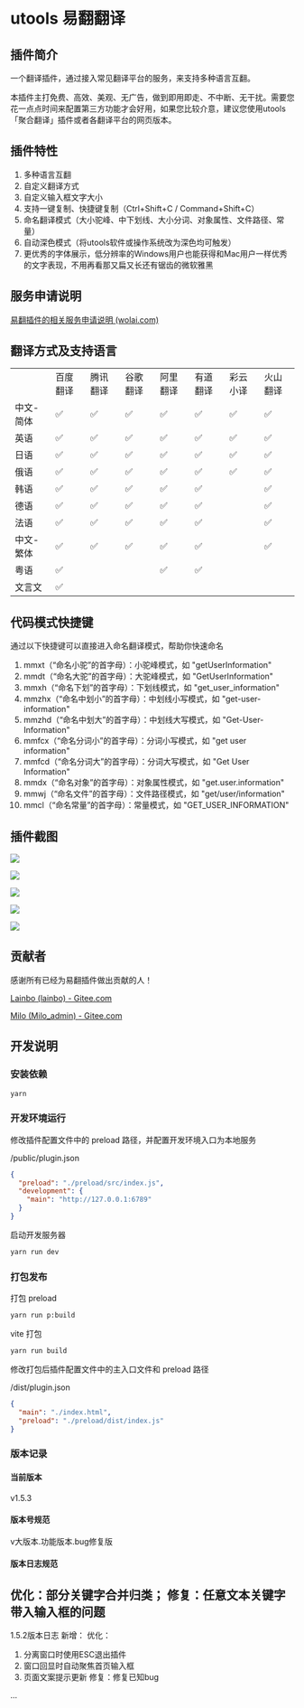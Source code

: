 # utools 易翻翻译

## 插件简介

一个翻译插件，通过接入常见翻译平台的服务，来支持多种语言互翻。

本插件主打免费、高效、美观、无广告，做到即用即走、不中断、无干扰。需要您花一点点时间来配置第三方功能才会好用，如果您比较介意，建议您使用utools「聚合翻译」插件或者各翻译平台的网页版本。


## 插件特性

1. 多种语言互翻
2. 自定义翻译方式
3. 自定义输入框文字大小
4. 支持一键复制、快捷键复制（Ctrl+Shift+C / Command+Shift+C）
5. 命名翻译模式（大小驼峰、中下划线、大小分词、对象属性、文件路径、常量）
6. 自动深色模式（将utools软件或操作系统改为深色均可触发）
7. 更优秀的字体展示，低分辨率的Windows用户也能获得和Mac用户一样优秀的文字表现，不用再看那又扁又长还有锯齿的微软雅黑


## 服务申请说明

[易翻插件的相关服务申请说明 (wolai.com)](https://www.wolai.com/jtSV7oah6M7rErz2RMFzo)

## 翻译方式及支持语言

|||||||||
|-|-|-|-|-|-|-|-|
||百度翻译|腾讯翻译|谷歌翻译|阿里翻译|有道翻译|彩云小译|火山翻译|
|中文-简体|✅|✅|✅|✅|✅|✅|✅|
|英语|✅|✅|✅|✅|✅|✅|✅|
|日语|✅|✅|✅|✅|✅|✅|✅|
|俄语|✅|✅|✅|✅|✅|✅|✅|
|韩语|✅|✅|✅|✅|✅||✅|
|德语|✅|✅|✅|✅|✅||✅|
|法语|✅|✅|✅|✅|✅||✅|
|中文-繁体|✅|✅|✅|✅|✅||✅|
|粤语|✅|||✅|✅|||
|文言文|✅|||||||


## 代码模式快捷键

通过以下快捷键可以直接进入命名翻译模式，帮助你快速命名

1. mmxt（“命名小驼”的首字母）：小驼峰模式，如 "getUserInformation"
2. mmdt（“命名大驼”的首字母）：大驼峰模式，如 "GetUserInformation"
3. mmxh（“命名下划”的首字母）：下划线模式，如 "get_user_information"
4. mmzhx（“命名中划小”的首字母）：中划线小写模式，如 "get-user-information"
5. mmzhd（“命名中划大”的首字母）：中划线大写模式，如 "Get-User-Information"
6. mmfcx（“命名分词小”的首字母）：分词小写模式，如 "get user information"
7. mmfcd（“命名分词大”的首字母）：分词大写模式，如 "Get User Information"
8. mmdx（“命名对象”的首字母）：对象属性模式，如 "get.user.information"
9. mmwj（“命名文件”的首字母）：文件路径模式，如 "get/user/information"
10. mmcl（“命名常量”的首字母）：常量模式，如 "GET_USER_INFORMATION"

## 插件截图

![](doc/1.png) 

![](doc/2.png) 

![](doc/3.png) 

![](doc/4.png) 

![](doc/5.png) 


## 贡献者

感谢所有已经为易翻插件做出贡献的人！

[Lainbo (lainbo) - Gitee.com](https://gitee.com/lainbo)

[Milo (Milo_admin) - Gitee.com](https://gitee.com/Milo_admin)


## 开发说明

### 安装依赖

```bash
yarn
```

### 开发环境运行

修改插件配置文件中的 preload 路径，并配置开发环境入口为本地服务

/public/plugin.json

```json
{
  "preload": "./preload/src/index.js",
  "development": {
    "main": "http://127.0.0.1:6789"
  }
}
```

启动开发服务器

```bash
yarn run dev
```

### 打包发布

打包 preload

```bash
yarn run p:build
```

vite 打包

```bash
yarn run build
```

修改打包后插件配置文件中的主入口文件和 preload 路径

/dist/plugin.json

```json
{
  "main": "./index.html",
  "preload": "./preload/dist/index.js"
}
```

### 版本记录

#### 当前版本
v1.5.3

#### 版本号规范

v大版本.功能版本.bug修复版

#### 版本日志规范
优化：部分关键字合并归类；
修复：任意文本关键字带入输入框的问题
-------------------------
1.5.2版本日志
新增：
优化：
1. 分离窗口时使用ESC退出插件
2. 窗口回显时自动聚焦首页输入框 
3. 页面文案提示更新
修复：修复已知bug

...
